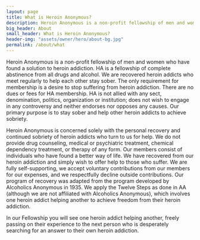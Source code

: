 ```yaml
---
layout: page
title: What is Heroin Anonymous?
description: Heroin Anonymous is a non-profit fellowship of men and women who have found a solution to heroin addiction.
big_header: About
small_header: What is Heroin Anonymous?
header-img: "assets/owner/hero/about-bg.jpg"
permalink: /about/what
---
```


Heroin Anonymous is a non-profit fellowship of men and women who have found a solution to heroin addiction. HA is a
    fellowship of complete abstinence from all drugs and alcohol. We are recovered heroin addicts who meet regularly to
    help each other stay sober. The only requirement for membership is a desire to stop suffering from heroin addiction.
    There are no dues or fees for HA membership. HA is not allied with any sect, denomination, politics, organization or
    institution; does not wish to engage in any controversy and neither endorses nor opposes any causes. Our primary
    purpose is to stay sober and help other heroin addicts to achieve sobriety. 

Heroin Anonymous is concerned solely with the personal recovery and continued sobriety of heroin addicts who turn to
    us for help. We do not provide drug counseling, medical or psychiatric treatment, chemical dependency treatment, or
    therapy of any form. Our members consist of individuals who have found a better way of life. We have recovered from
    our heroin addiction and simply wish to offer help to those who suffer. We are fully self-supporting, we accept
    voluntary contributions from our members for our expenses, and we respectfully decline outside contributions. Our
    program of recovery was adapted from the program developed by Alcoholics Anonymous in 1935. We apply the Twelve
    Steps as done in AA (although we are not affiliated with Alcoholics Anonymous), which involves one heroin addict
    helping another to achieve freedom from their heroin addiction. 

In our Fellowship you will see one heroin addict helping another, freely passing on their experience to the next
    person who is desperately searching for an answer to their own heroin addiction. 